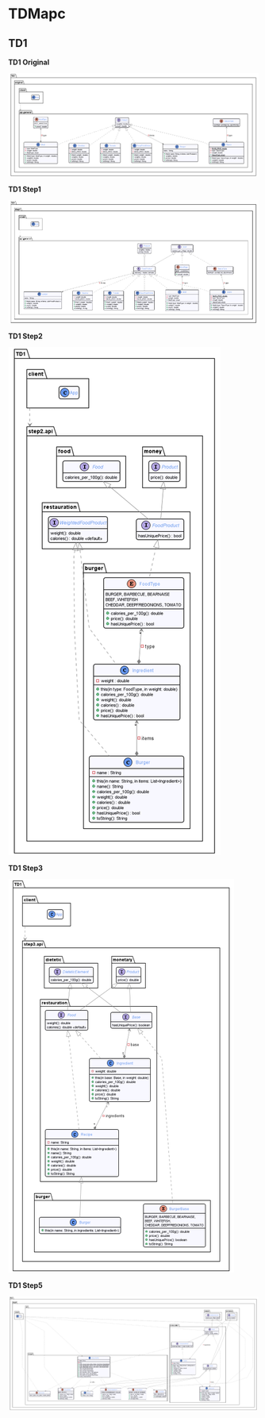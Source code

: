 # TDMapc

## TD1

__TD1 Original__

![Screenshoot](td1/app/src/main/java/td1/original/td1_original.png "PlantUML Td1_original")

__TD1 Step1__

![Screenshoot](td1/app/src/main/java/td1/step1/td1_step1.png "PlantUML Td1_step1")

__TD1 Step2__

![Screenshoot](td1/app/src/main/java/td1/step2/td1_step2.png "PlantUML Td1_step2")

__TD1 Step3__

![Screenshoot](td1/app/src/main/java/td1/step3/td1_step3.png "PlantUML Td1_step3")

__TD1 Step5__

![Screenshoot](td1/app/src/main/java/td1/step5/td1_step5.png "PlantUML Td1_step5")